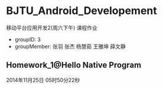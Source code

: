 BJTU_Android_Developement
=========================

移动平台应用开发2(周六下午) 课程作业

- groupID: 3
- groupMember: 张羽 张杰 杨慧茹 王雅坤 薛文静

## Homework_1@Hello Native Program
2014年11月25日 05时50分22秒
